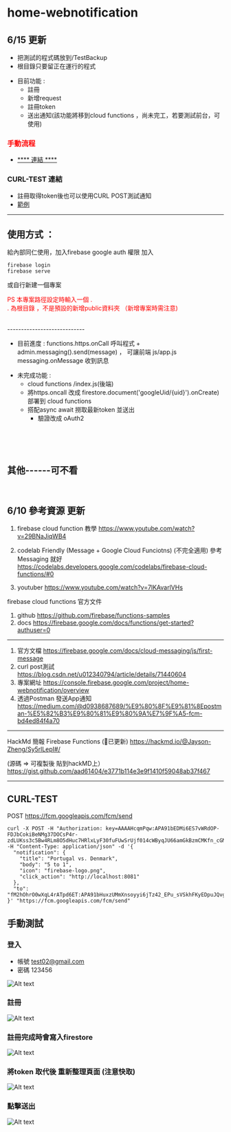 # home-webnotification


## 6/15 更新
- 把測試的程式碼放到/TestBackup
- 根目錄只要留正在運行的程式
* 目前功能 : 
  *  註冊
  *  新增request
  *  註冊token
  *  送出通知(該功能將移到cloud functions ，尚未完工，若要測試前台，可使用)

<h3 style="color : red;">手動流程</h3>

* [****  連結  **** ](##手動測試)

### CURL-TEST 連結
- 註冊取得token後也可以使用CURL POST測試通知
- [範例](##CURL-TEST)


-----------------------


## 使用方式 ：
給內部同仁使用，加入firebase google auth 權限
加入
```
firebase login
firebase serve
```
或自行新建一個專案

<span style="color:red">PS 本專案路徑設定時輸入一個  . <br />
. 為根目錄  ，不是預設的新增public資料夾 （新增專案時需注意)</span>


<br />
----------------------------

* 目前進度   :  functions.https.onCall 呼叫程式 + admin.messaging().send(message) ， 可讓前端 js/app.js messaging.onMessage 收到訊息
- 未完成功能  :
   * cloud functions /index.js(後端) 
   * 將https.oncall 改成 firestore.document('googleUid/{uid}').onCreate)  部署到 cloud functions
   * 搭配async await 撈取最新token 並送出
      * 驗證改成 oAuth2



<br />
<br />
<br />

## 其他------可不看

<br />


## 6/10  參考資源 更新
1. firebase cloud function 教學
https://www.youtube.com/watch?v=29BNaJiqWB4
2. codelab Friendly (Message + Google Cloud Funciotns) (不完全適用)
參考 Messaging 就好
https://codelabs.developers.google.com/codelabs/firebase-cloud-functions/#0

3. youtuber
https://www.youtube.com/watch?v=7lKAvarlVHs

firebase cloud functions 官方文件
1. github 
https://github.com/firebase/functions-samples
2. docs
https://firebase.google.com/docs/functions/get-started?authuser=0

---------------------

1. 官方文檔
https://firebase.google.com/docs/cloud-messaging/js/first-message
2. curl post測試
https://blog.csdn.net/u012340794/article/details/71440604
3. 專案網址
https://console.firebase.google.com/project/home-webnotification/overview
4. 透過Postman 發送App通知
https://medium.com/@d0938687689/%E9%80%8F%E9%81%8Epostman-%E5%82%B3%E9%80%81%E9%80%9A%E7%9F%A5-fcm-bd4ed84f4a70

---------------------

HackMd 簡報
Firebase Functions
(已更新)
https://hackmd.io/@Jayson-Zheng/Sy5rlLepI#/

(源碼 => 可複製後 貼到hackMD上）
https://gist.github.com/aad61404/e3771b114e3e9f1410f59048ab37f467

--------------------------------

## CURL-TEST
POST
https://fcm.googleapis.com/fcm/send

```
curl -X POST -H "Authorization: key=AAAAHcqmPqw:APA91bEDMi6ES7vWRdOP-FDJbCokiBeNMg37DOCsP4r-zdLUKss3c5Bw4RLm8O5dHuc7HRlxLyF30fuFUwSrUjf014cWByqJU66amGkBzmCMKfn_cGM5F1Bvw2D_t1RQE3wQN4U_nFym" -H "Content-Type: application/json" -d '{
  "notification": {
    "title": "Portugal vs. Denmark",
    "body": "5 to 1",
    "icon": "firebase-logo.png",
    "click_action": "http://localhost:8081"
  },
  "to": "fM2hOhrO0wXqL4rATpd6ET:APA91bHuxzUMmXnsoyyi6jTz42_EPu_sVSkhFKyEDpuJQvgkmhbQhGzuPH9LKka5T0WcMlOOJaXaGyn3imqG06XfpvAbOQek57yqV2Pllif2OQ7aLEqW61VFB0iESidjGg__w5xHiYw9"
}' "https://fcm.googleapis.com/fcm/send"
```

## 手動測試

### 登入 
- 帳號 test02@gmail.com
- 密碼 123456

![Alt text](/images/02.png)

### 註冊
![Alt text](/images/03.png)

### 註冊完成時會寫入firestore
![Alt text](/images/03-2.png)

### 將token 取代後 重新整理頁面 (注意快取)
![Alt text](/images/04.png)

### 點擊送出
![Alt text](/images/05.png)

